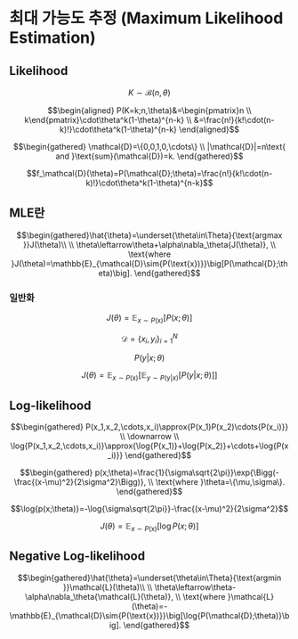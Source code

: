 # 최대 가능도 추정 (Maximum Likelihood Estimation)

## Likelihood

$$K\sim\mathcal{B}(n,\theta)$$

$$\begin{aligned}
P(K=k;n,\theta)&=\begin{pmatrix}n \\ k\end{pmatrix}\cdot\theta^k(1-\theta)^{n-k} \\
&=\frac{n!}{k!\cdot(n-k)!}\cdot\theta^k(1-\theta)^{n-k}
\end{aligned}$$

$$\begin{gathered}
\mathcal{D}=\{0,0,1,0,\cdots\} \\
|\mathcal{D}|=n\text{ and }\text{sum}(\mathcal{D})=k.
\end{gathered}$$

$$f_\mathcal{D}(\theta)=P(\mathcal{D};\theta)=\frac{n!}{k!\cdot(n-k)!}\cdot\theta^k(1-\theta)^{n-k}$$

## MLE란

$$\begin{gathered}\hat{\theta}=\underset{\theta\in\Theta}{\text{argmax }}J(\theta)\\
\\
\theta\leftarrow\theta+\alpha\nabla_\theta{J(\theta)}, \\
\text{where }J(\theta)=\mathbb{E}_{\mathcal{D}\sim{P(\text{x})}}\big[P(\mathcal{D};\theta)\big].
\end{gathered}$$

### 일반화

$$J(\theta)=\mathbb{E}_{x\sim{P(\text{x})}}\big[P(x;\theta)\big]$$

$$\mathcal{D}=\{x_i,y_i\}_{i=1}^N$$

$$P(y|x;\theta)$$

$$J(\theta)=\mathbb{E}_{x\sim{P(\text{x})}}\Big[\mathbb{E}_{y\sim{P(\text{y}|x)}}\big[P(y|x;\theta)\big]\Big]$$

## Log-likelihood

$$\begin{gathered}
P(x_1,x_2,\cdots,x_i)\approx{P(x_1)P(x_2)\cdots{P(x_i)}} \\
\downarrow \\
\log{P(x_1,x_2,\cdots,x_i)}\approx{\log{P(x_1)}+\log{P(x_2)}+\cdots+\log{P(x_i)}}
\end{gathered}$$

$$\begin{gathered}
p(x;\theta)=\frac{1}{\sigma\sqrt{2\pi}}\exp{\Bigg(-\frac{(x-\mu)^2}{2\sigma^2}\Bigg)}, \\
\text{where }\theta=\{\mu,\sigma\}.
\end{gathered}$$

$$\log{p(x;\theta)}=-\log{\sigma\sqrt{2\pi}}-\frac{(x-\mu)^2}{2\sigma^2}$$

$$J(\theta)=\mathbb{E}_{x\sim{P(\text{x})}}\Big[\log{P(x;\theta)}\Big]$$

## Negative Log-likelihood

$$\begin{gathered}\hat{\theta}=\underset{\theta\in\Theta}{\text{argmin }}\mathcal{L}(\theta)\\
\\
\theta\leftarrow\theta-\alpha\nabla_\theta{\mathcal{L}(\theta)}, \\
\text{where }\mathcal{L}(\theta)=-\mathbb{E}_{\mathcal{D}\sim{P(\text{x})}}\big[\log{P(\mathcal{D};\theta)}\big].
\end{gathered}$$